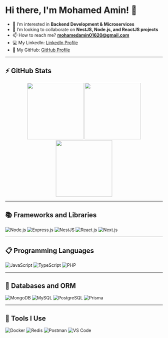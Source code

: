 # Hi there, I'm Mohamed Amin! 👋

- 👀 I’m interested in **Backend Development & Microservices**
- 💞️ I’m looking to collaborate on **NestJS, Node.js, and ReactJS projects**
- 📫 How to reach me? **mohamedamin01620@gmail.com**
- 💻 My LinkedIn: [LinkedIn Profile](https://www.linkedin.com/in/mohamed-amin-b67019216/)
- 🐙 My GitHub: [GitHub Profile](https://github.com/mohamedamin12)

---

## ⚡ GitHub Stats

<p align="center">
  <img 
    src="https://github-readme-stats.vercel.app/api?username=mohamedamin12&show_icons=true&count_private=true&include_all_commits=true&theme=react&border_color=199260&bg_color=0D1117&title_color=B6E7D8&icon_color=F8D866&cache_seconds=3600" 
    height="180"
  />
  <img 
    src="https://github-readme-streak-stats.herokuapp.com?user=mohamedamin12&theme=react&date_format=M%20j%5B%2C%20Y%5D&background=0D1117&ring=199260&currStreakLabel=B6E7D8" 
    height="180"
  />
  <img 
    src="https://github-readme-stats.vercel.app/api/top-langs/?username=mohamedamin12&layout=compact&langs_count=8&theme=react&border_color=199260&bg_color=0D1117&title_color=B6E7D8&cache_seconds=3600" 
    height="180"
  />
</p>


---

## 📚 Frameworks and Libraries

![Node.js](https://img.shields.io/badge/node.js-6DA55F?style=for-the-badge&logo=node.js&logoColor=white)
![Express.js](https://img.shields.io/badge/express.js-%23404d59.svg?style=for-the-badge&logo=express&logoColor=%2361DAFB)
![NestJS](https://img.shields.io/badge/nestjs-%23E0234E.svg?style=for-the-badge&logo=nestjs&logoColor=white)
![React.js](https://img.shields.io/badge/react.js-61DAFB?style=for-the-badge&logo=react&logoColor=black)
![Next.js](https://img.shields.io/badge/next.js-black?style=for-the-badge&logo=next.js)

---

## 📋 Programming Languages

![JavaScript](https://img.shields.io/badge/javascript-%23323330.svg?style=for-the-badge&logo=javascript&logoColor=%23F7DF1E)
![TypeScript](https://img.shields.io/badge/typescript-%23007ACC.svg?style=for-the-badge&logo=typescript&logoColor=white)
![PHP](https://img.shields.io/badge/php-%23777BB4.svg?style=for-the-badge&logo=php&logoColor=white)

---

## 💾 Databases and ORM

![MongoDB](https://img.shields.io/badge/MongoDB-%234ea94b.svg?style=for-the-badge&logo=mongodb&logoColor=white)
![MySQL](https://img.shields.io/badge/MySQL-%2300758F.svg?style=for-the-badge&logo=mysql&logoColor=white)
![PostgreSQL](https://img.shields.io/badge/PostgreSQL-%23316192.svg?style=for-the-badge&logo=postgresql&logoColor=white)
![Prisma](https://img.shields.io/badge/Prisma-2D3748?style=for-the-badge&logo=prisma&logoColor=white)

---

## 🚀 Tools I Use

![Docker](https://img.shields.io/badge/docker-%230db7ed.svg?style=for-the-badge&logo=docker&logoColor=white)
![Redis](https://img.shields.io/badge/redis-%23DD0031.svg?style=for-the-badge&logo=redis&logoColor=white)
![Postman](https://img.shields.io/badge/Postman-FF6C37?style=for-the-badge&logo=postman&logoColor=white)
![VS Code](https://img.shields.io/badge/VSCode-0078d7.svg?style=for-the-badge&logo=visual-studio-code&logoColor=white)


